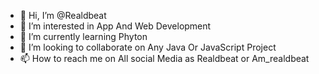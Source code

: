 - 👋 Hi, I’m @Realdbeat
- 👀 I’m interested in App And Web Development
- 🌱 I’m currently learning Phyton
- 💞️ I’m looking to collaborate on Any Java Or JavaScript Project
- 📫 How to reach me on All social Media as Realdbeat or Am_realdbeat

<!---
Realdbeat/Realdbeat is a ✨ special ✨ repository because its `README.md` (this file) appears on your GitHub profile.
You can click the Preview link to take a look at your changes.
--->
